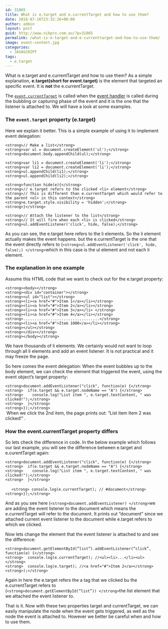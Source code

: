 ```yaml
---
id: 31865
title: What is e.target and e.currentTarget and how to use them?
date: 2018-07-16T23:32:26+00:00
author: admin
layout: post
guid: http://www.nikpro.com.au/?p=31865
permalink: /what-is-e-target-and-e-currenttarget-and-how-to-use-them/
image: event-content.jpg
categories:
  - JAVASCRIPT
tags:
  - e.target
---
```

What is e.target and e.currentTarget and how to use them? As a simple explanation, **e.target(short for event.target)** is the element that targeted an specific event. It is **not** the e.currentTarget.

The [`event.currentTarget`](https://developer.mozilla.org/en-US/docs/Web/API/Event/currentTarget "Identifies the current target for the event, as the event traverses the DOM. It always refers to the element to which the event handler has been attached, as opposed to event.target which identifies the element on which the event occurred.") is called when the [event handler](http://www.nikpro.com.au/event-handlers-and-event-listeners-in-javascript-part-1/) is called during the bubbling or capturing phase of the event and it is the one that the listener is attached to. We will have a look at some examples.

### The **`event.target`** property (e.target)

Here we explain it better. This is a simple example of using it to implement event delegation:

`<strong>// Make a list</strong>`  
`<strong>var ul = document.createElement('ul');</strong>`  
`<strong>document.body.appendChild(ul);</strong>`

`<strong>var li1 = document.createElement('li');</strong>`  
`<strong>var li2 = document.createElement('li');</strong>`  
`<strong>ul.appendChild(li1);</strong>`  
`<strong>ul.appendChild(li2);</strong>`

`<strong>function hide(e){</strong>`  
`<strong>// e.target refers to the clicked <li> element</strong>`  
`<strong>// This is different than e.currentTarget which would refer to the parent <ul> in this context</strong>`  
`<strong>e.target.style.visibility = 'hidden';</strong>`  
`<strong>}</strong>`

`<strong>// Attach the listener to the list</strong>`  
`<strong>// It will fire when each <li> is clicked</strong>`  
`<strong>ul.addEventListener('click', hide, false);</strong>`

As you can see, the e.target here refers to the li elements. So the li element actually makes the event happens. but the e.currentTarget is the one that the event directly refers to (`<strong>ul.addEventListener('click', hide, false);) </strong>`which in this case is the ul element and not each li element.

### The explanation in one example

Assume this HTML code that we want to check out for the e.target property:

`<strong><body></strong>`  
`<strong><div id="container"></strong>`  
`<strong><ul id="list"></strong>`  
`<strong><li><a href="#">Item 1</a></li></strong>`  
`<strong><li><a href="#">Item 2</a></li></strong>`  
`<strong><li><a href="#">Item 3</a></li> </strong>`  
`<strong><li><a href="#">Item 4</a></li></strong>`  
`<strong>..................................</strong>`  
`<strong><li><a href="#">Item 1000</a></li></strong>`  
`<strong></ul></strong>`  
`<strong></div></strong>`  
`<strong></body></strong>`

We have thousands of li elements. We certainly would not want to loop through all li elements and add an event listener. It is not practical and it may freeze the page.

So here comes the event delegation: When the event bubbles up to the body element, we can check the element that triggered the event, using the event object’s target property:

`<strong>document.addEventListener("click", function(e) {</strong>`  
`<strong>  if(e.target && e.target.nodeName == "A") {</strong>`  
`<strong>    console.log("List item ", e.target.textContent, " was clicked!");</strong>`  
`<strong>  }</strong>`  
`<strong>});</strong>`  
 When we click the 2nd item, the page prints out: &#8220;List item Item 2 was clicked!&#8221; .

### How the event.currentTarget property differs

So lets check the difference in code. In the below example which follows our last example, you will see the difference between e.target and e.curentTarget again:

`<strong>document.addEventListener("click", function(e) {</strong>`  
`<strong>  if(e.target && e.target.nodeName == "A") {</strong>`  
`<strong>    console.log("List item ", e.target.textContent, " was clicked!");</strong>`  
`<strong>  }</strong>`

     `<strong> console.log(e.currentTarget); // #document</strong>`  
`<strong>});</strong>`

And as you see here (`<strong>document.addEventListener) </strong>`we are adding the event listener to the document which means the e.currentTarget will refer to the document. It prints out “document” since we attached current event listener to the document while e.target refers to <a> which we clicked.

Now lets change the element that the event listener is attached to and see the difference:

`<strong>document.getElementById(“list”).addEventListener(“click”, function(e) {</strong>`  
`<strong>  console.log(e.currentTarget); //<ul><li>...</li><ul></strong>`  
`<strong>  console.log(e.target); //<a href="#">Item 2</a></strong>`  
`<strong>);</strong>`

Again in here the e.target refers the a tag that we clicked bu the e.currentTarget refers to  (`<strong>document.getElementById(“list”)) </strong>`the list element that we attached the event listener to.

That is it. Now with these two properties target and currentTarget, we can easily manipulate the node when the event gets triggered, as well as the node the event is attached to. However we better be careful when and how to use them.